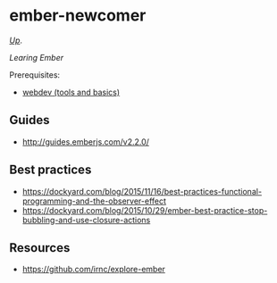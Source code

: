 # ember-newcomer

[_Up_](https://github.com/irnc/newcomer).

_Learing Ember_

Prerequisites:

- [webdev (tools and basics)](https://github.com/irnc/webdev-newcomer)

## Guides

- http://guides.emberjs.com/v2.2.0/

## Best practices

- https://dockyard.com/blog/2015/11/16/best-practices-functional-programming-and-the-observer-effect
- https://dockyard.com/blog/2015/10/29/ember-best-practice-stop-bubbling-and-use-closure-actions

## Resources

- https://github.com/irnc/explore-ember
